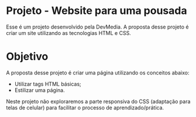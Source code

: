 # Projeto - Website para uma pousada
Esse é um projeto desenvolvido pela DevMedia. A proposta desse projeto é criar um site utilizando as tecnologias HTML e CSS. 

# Objetivo
A proposta desse projeto é criar uma página utilizando os conceitos abaixo:
  - Utilizar tags HTML básicas;
  - Estilizar uma página.

Neste projeto não exploraremos a parte responsiva do CSS (adaptação para telas de celular) para facilitar o processo de aprendizado/prática.
